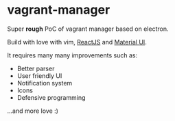 # vagrant-manager

Super **rough** PoC of vagrant manager based on electron.

Build with love with vim, [ReactJS](https://facebook.github.io/react/) and [Material UI](http://material-ui.com/#/).

It requires many many improvements such as: 
- Better parser
- User friendly UI
- Notification system
- Icons
- Defensive programming

...and more love :)
